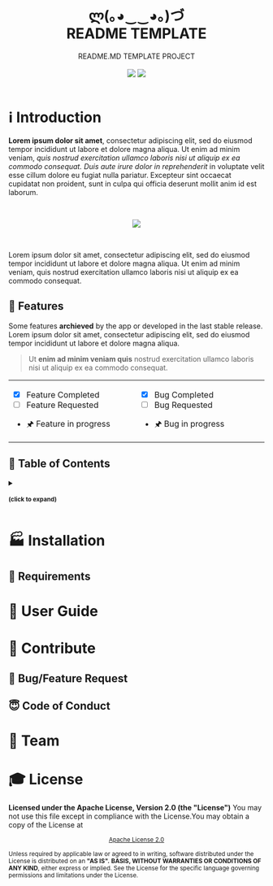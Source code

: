 <!-- HEADER -->
<header>
 <h1 align="center"><strong>ლ(｡◕‿‿◕｡)づ</strong><br/>README TEMPLATE</h1>
 <p align="center">README.MD TEMPLATE PROJECT<br/><br/>
  <!-- BADGET BUTTONS -->
  <img src="https://img.shields.io/badge/Status-Development-lightgray.svg?style=flat" />
  <img src="https://img.shields.io/badge/License-Apache_2.0-orange.svg?style=flat" />
 </p>
</header>

#  :information_source: Introduction   

<!-- INTRODUCTION & LAST NEWS -->
__Lorem ipsum dolor sit amet__, consectetur adipiscing elit, sed do eiusmod tempor incididunt ut labore et dolore magna aliqua.
Ut enim ad minim veniam, *quis nostrud exercitation ullamco laboris nisi ut aliquip ex ea commodo consequat.
 Duis aute irure dolor in reprehenderit* in voluptate velit esse cillum dolore eu fugiat nulla pariatur.
Excepteur sint occaecat cupidatat non proident, sunt in culpa qui officia deserunt mollit anim id est laborum.

<br/><p align="center"><img src="http://via.placeholder.com/500x300"></img></p><br/>

Lorem ipsum dolor sit amet, consectetur adipiscing elit, sed do eiusmod tempor incididunt ut labore et dolore magna aliqua.
Ut enim ad minim veniam, quis nostrud exercitation ullamco laboris nisi ut aliquip ex ea commodo consequat.


## :medal_sports: Features

<!-- FEATURES ARCHIEVED -->
Some features **archieved** by the app or developed in the last stable release. Lorem ipsum dolor sit amet, consectetur adipiscing elit, sed do eiusmod tempor incididunt ut labore et dolore magna aliqua.

>
>  Ut <b>enim ad minim veniam quis</b> nostrud exercitation ullamco laboris nisi ut aliquip ex ea commodo consequat.
> 

<!-- FEATURES TABLES -->
<table align="center">
<tr width="800px" style="display:table-style;">
<td width="400px" align="left" style="display:cell-style;">

- [x] Feature Completed
- [ ] Feature Requested
- 🖈 Feature in progress

</td>
<td width="400px" align="left">

- [x] Bug Completed
- [ ] Bug Requested
- 🖈 Bug in progress

</td>
</tr>
</table>


<!-- TABLE OF CONTENTS -->

## :page_with_curl: Table of Contents

<details><summary><sup><h4>(click to expand)</h4></sup></summary><p>

###  Indice

- [Introduction](#-introduction)
  - [Features](#-features)
  - [Table of Contents](#-table-of-contents)
- [Installation](#-installation)
  - [Requirements](#-requirements)
  - [User Guide](#-user-guide)
- [Contribute](#-contribute)
  - [Bug/Feature Request](#-bug/feature-request)
  - [Code of Conduct](#code-of-conduct)
- [Team](#️-team)
- [License](#-license)
---

</p></details>

<!-- END TABLE OF CONTENTS -->

<!-- INSTALLATION  SECTION -->

# :factory: Installation

## :construction: Requirements

<!-- USERGUIDE -->

# :construction_worker:  User Guide

<!-- CONTRIBUTE -->

# :love_letter: Contribute

## :bug: Bug/Feature Request

## :innocent: Code of Conduct

<!-- TEAM -->

# :basketball: Team

<!-- LICENSE -->

# :mortar_board: License
**Licensed under the Apache License, Version 2.0 (the "License")**
You may not use this file except in compliance with the License.You may obtain a copy of the License at

<p align="center"><sub><a href="http://www.apache.org/licenses/LICENSE-2.0">Apache License 2.0</a></sub></p>

<sub>Unless required by applicable law or agreed to in writing, software distributed under the License is distributed on an **"AS IS".**
**BASIS, WITHOUT WARRANTIES OR CONDITIONS OF ANY KIND**, either express or implied.
See the License for the specific language governing permissions and limitations under the License.</sub>
